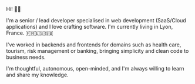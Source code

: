 Hi! 👋🏼

I'm a senior / lead developer specialised in web development (SaaS/Cloud applications) and I love crafting software. I'm currently living in Lyon, France. 🇫🇷🇪🇸🇬🇧

I've worked in backends and frontends for domains such as health care, tourism, risk management or banking, bringing simplicity and clean code to business needs.

I'm thoughtful, autonomous, open-minded, and I'm always willing to learn and share my knowledge.
